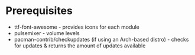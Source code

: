 # Prerequisites
* ttf-font-awesome - provides icons for each module
* pulsemixer - volume levels
* pacman-contrib/checkupdates (if using an Arch-based distro) - checks for updates & returns the amount of updates available

